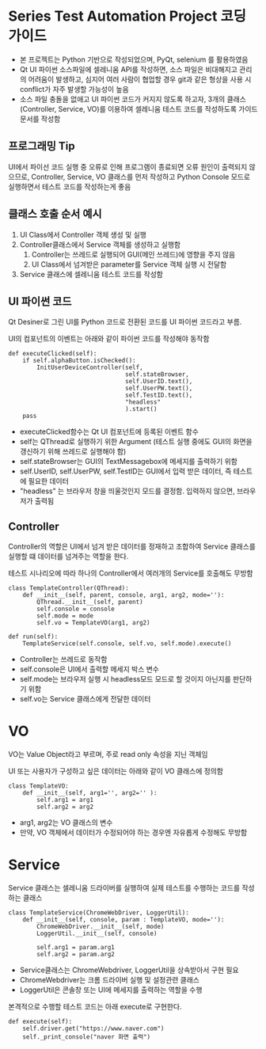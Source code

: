 # Series Test Automation Project 코딩 가이드
- 본 프로젝트는 Python 기반으로 작성되었으며, PyQt, selenium 를 활용하였음
- Qt UI 파이썬 소스파일에 셀레니움 API를 작성하면, 소스 파일은 비대해지고 관리의 어려움이 발생하고, 심지어 여러 사람이 협업할 경우 git과 같은 형상을 사용 시 conflict가 자주 발생할 가능성이 높음
- 소스 파일 충돌을 없애고 UI 파이썬 코드가 커지지 않도록 하고자, 3개의 클래스(Controller, Service, VO)를 이용하여 셀레니움 테스트 코드를 작성하도록 가이드 문서를 작성함

## 프로그래밍 Tip
UI에서 파이선 코드 실행 중 오류로 인해 프로그램이 종료되면 오류 원인이 출력되지 않으므로,
Controller, Service, VO 클래스를 먼저 작성하고 Python Console 모드로 실행하면서 테스트 코드를 작성하는게 좋음


## 클래스 호출 순서 예시
1. UI Class에서 Controller 객체 생성 및 실행 
2. Controller클래스에서 Service 객체를 생성하고 실행함 
   1. Controller는 쓰레드로 실행되어 GUI(메인 쓰레드)에 영향을 주지 않음
   2. UI Class에서 넘겨받은 parameter를 Service 객체 실행 시 전달함
3. Service 클래스에 셀레니움 테스트 코드를 작성함

## UI 파이썬 코드
Qt Desiner로 그린 UI를 Python 코드로 전환된 코드를 UI 파이썬 코드라고 부름.

 UI의 컴포넌트의 이벤트는 아래와 같이 파이썬 코드를 작성해야 동작함


    def executeClicked(self):
        if self.alphaButton.isChecked():
            InitUserDeviceController(self,
                                     self.stateBrowser,
                                     self.UserID.text(),
                                     self.UserPW.text(),
                                     self.TestID.text(),
                                     "headless"
                                     ).start()
        pass

- executeClicked함수는 Qt UI 컴포넌트에 등록된 이벤트 함수
- self는 QThread로 실행하기 위한 Argument (테스트 실행 중에도 GUI의 화면을 갱신하기 위해 쓰레드로 실행해야 함)  
- self.stateBrowser는 GUI의 TextMessagebox에 메세지를 출력하기 위함
- self.UserID, self.UserPW, self.TestID는 GUI에서 입력 받은 데이터, 즉 테스트에 필요한 데이터
- "headless" 는 브라우저 창을 띄울것인지 모드를 결정함. 입력하지 않으면, 브라우저가 출력됨

## Controller
Controller의 역할은 UI에서 넘겨 받은 데이터를 정재하고 조합하여 Service 클래스를 실행할 떄 데이터를 넘겨주는 역할을 한다.

테스트 시나리오에 따라 하나의 Controller에서 여러개의 Service를 호출해도 무방함


    class TemplateController(QThread):
        def __init__(self, parent, console, arg1, arg2, mode=''):
            QThread.__init__(self, parent)
            self.console = console
            self.mode = mode
            self.vo = TemplateVO(arg1, arg2)

    def run(self):
        TemplateService(self.console, self.vo, self.mode).execute()

- Controller는 쓰레드로 동작함
- self.console은 UI에서 출력할 메세지 박스 변수
- self.mode는 브라우저 실행 시 headless모드 모드로 할 것이지 아닌지를 판단하기 위함
- self.vo는 Service 클래스에게 전달한 데이터

# VO 
VO는 Value Object라고 부르며, 주로 read only 속성을 지닌 객체임

UI 또는 사용자가 구성하고 싶은 데이터는 아래와 같이 VO 클래스에 정의함


    class TemplateVO:
        def __init__(self, arg1='', arg2='' ):
            self.arg1 = arg1
            self.arg2 = arg2

- arg1, arg2는 VO 클래스의 변수
- 만약, VO 객체에서 데이터가 수정되어야 하는 경우엔 자유롭게 수정해도 무방함

# Service
Service 클래스는 셀레니움 드라이버를 실행하여 실제 테스트를 수행하는 코드를 작성하는 클래스


    class TemplateService(ChromeWebDriver, LoggerUtil):
        def __init__(self, console, param : TemplateVO, mode=''):
            ChromeWebDriver.__init__(self, mode)
            LoggerUtil.__init__(self, console)
    
            self.arg1 = param.arg1
            self.arg2 = param.arg2

- Service클래스는 ChromeWebdriver, LoggerUtil을 상속받아서 구현 필요
- ChromeWebdriver는 크롬 드라이버 실행 및 설정관련 클래스
- LoggerUtil은 콘솔창 또는 UI에 메세지를 출력하는 역할을 수행


본격적으로 수행할 테스트 코드는 아래 execute로 구현한다. 


    def execute(self):
        self.driver.get("https://www.naver.com")
        self._print_console("naver 화면 출력")


